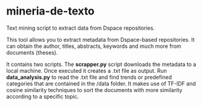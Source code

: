 # mineria-de-texto
Text mining script to extract data from Dspace repositories.


This tool allows you to extract metadata from Dspace-based repositories.  It can obtain the author, titles, abstracts, keywords and much more from documents (theses).

It contains two scripts. The **scrapper.py** script downloads the metadata to a local machine. Once executed it creates a .txt file as output. Run **data_analysis.py** to read the .txt file and find trends or predefined categories that are contained in the /data folder.  It makes use of TF-IDF and cosine similarity techniques to sort the documents with more similarity according to a specific topic.
